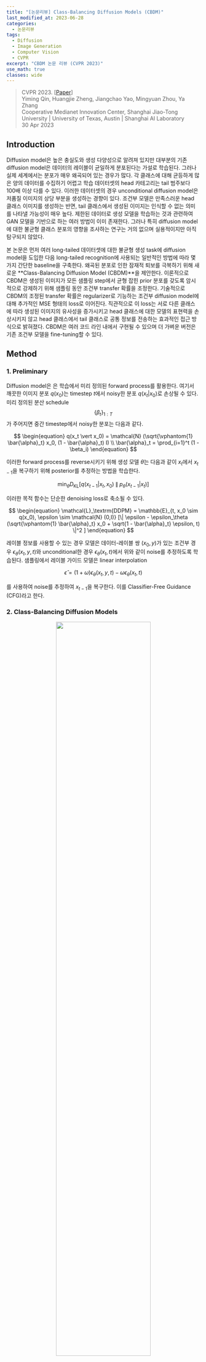 ```yaml
---
title: "[논문리뷰] Class-Balancing Diffusion Models (CBDM)"
last_modified_at: 2023-06-28
categories:
  - 논문리뷰
tags:
  - Diffusion
  - Image Generation
  - Computer Vision
  - CVPR
excerpt: "CBDM 논문 리뷰 (CVPR 2023)"
use_math: true
classes: wide
---
```


> CVPR 2023. [[Paper](https://arxiv.org/abs/2305.00562)]  
> Yiming Qin, Huangjie Zheng, Jiangchao Yao, Mingyuan Zhou, Ya Zhang  
> Cooperative Medianet Innovation Center, Shanghai Jiao-Tong University | University of Texas, Austin | Shanghai AI Laboratory  
> 30 Apr 2023  

## Introduction
Diffusion model은 높은 충실도와 생성 다양성으로 알려져 있지만 대부분의 기존 diffusion model은 데이터의 레이블이 균일하게 분포된다는 가설로 학습된다. 그러나 실제 세계에서는 분포가 매우 왜곡되어 있는 경우가 많다. 각 클래스에 대해 균등하게 많은 양의 데이터를 수집하기 어렵고 학습 데이터셋의 head 카테고리는 tail 범주보다 100배 이상 다를 수 있다. 이러한 데이터셋의 경우 unconditional diffusion model은 저품질 이미지의 상당 부분을 생성하는 경향이 있다. 조건부 모델은 만족스러운 head 클래스 이미지를 생성하는 반면, tail 클래스에서 생성된 이미지는 인식할 수 없는 의미를 나타낼 가능성이 매우 높다. 제한된 데이터로 생성 모델을 학습하는 것과 관련하여 GAN 모델을 기반으로 하는 여러 방법이 이미 존재한다. 그러나 특히 diffusion model에 대한 불균형 클래스 분포의 영향을 조사하는 연구는 거의 없으며 실용적이지만 아직 탐구되지 않았다. 

본 논문은 먼저 여러 long-tailed 데이터셋에 대한 불균형 생성 task에 diffusion model을 도입한 다음 long-tailed recognition에 사용되는 일반적인 방법에 따라 몇 가지 간단한 baseline을 구축한다. 왜곡된 분포로 인한 잠재적 퇴보를 극복하기 위해 새로운 **Class-Balancing Diffusion Model (CBDM)**을 제안한다. 이론적으로 CBDM은 생성된 이미지가 모든 샘플링 step에서 균형 잡힌 prior 분포를 갖도록 암시적으로 강제하기 위해 샘플링 동안 조건부 transfer 확률을 조정한다. 기술적으로 CBDM의 조정된 transfer 확률은 regularizer로 기능하는 조건부 diffusion model에 대해 추가적인 MSE 형태의 loss로 이어진다. 직관적으로 이 loss는 서로 다른 클래스에 따라 생성된 이미지의 유사성을 증가시키고 head 클래스에 대한 모델의 표현력을 손상시키지 않고 head 클래스에서 tail 클래스로 공통 정보를 전송하는 효과적인 접근 방식으로 밝혀졌다. CBDM은 여러 코드 라인 내에서 구현될 수 있으며 더 가벼운 버전은 기존 조건부 모델을 fine-tuning할 수 있다. 

## Method
### 1. Preliminary
Diffusion model은 은 학습에서 미리 정의된 forward process를 활용한다. 여기서 깨끗한 이미지 분포 $q(x_0)$는 timestep $t$에서 noisy한 분포 $q(x_t \vert x_0)$로 손상될 수 있다. 미리 정의된 분산 schedule $$\{\beta_t\}_{1:T}$$가 주어지면 중간 timestep에서 noisy한 분포는 다음과 같다.

$$
\begin{equation}
q(x_t \vert x_0) = \mathcal{N} (\sqrt{\vphantom{1} \bar{\alpha}_t} x_0, (1 - \bar{\alpha}_t) I) \\
\bar{\alpha}_t = \prod_{i=1}^t (1 - \beta_i)
\end{equation}
$$

이러한 forward process를 reverse시키기 위해 생성 모델 $\theta$는 다음과 같이 $x_t$에서 $x_{t-1}$을 복구하기 위해 posterior를 추정하는 방법을 학습한다.

$$
\begin{equation}
\min_\theta D_\textrm{KL} [q(x_{t-1} \vert x_t, x_0) \;\|\; p_\theta (x_{t-1} \vert x_t)]
\end{equation}
$$

이러한 목적 함수는 단순한 denoising loss로 축소될 수 있다.

$$
\begin{equation}
\mathcal{L}_\textrm{DDPM} = \mathbb{E}_{t, x_0 \sim q(x_0), \epsilon \sim \mathcal{N} (0,I)} [\| \epsilon - \epsilon_\theta (\sqrt{\vphantom{1} \bar{\alpha}_t} x_0 + \sqrt{1 - \bar{\alpha}_t} \epsilon, t) \|^2 ]
\end{equation}
$$

레이블 정보를 사용할 수 있는 경우 모델은 데이터-레이블 쌍 $(x_0, y)$가 있는 조건부 경우 $\epsilon_\theta (x_t, y, t)$와 unconditional한 경우 $\epsilon_\theta (x_t, t)$에서 위와 같이 noise를 추정하도록 학습된다. 샘플링에서 레이블 가이드 모델은 linear interpolation

$$
\begin{equation}
\hat{\epsilon} = (1 + \omega) \epsilon_\theta (x_t, y, t) - \omega \epsilon_\theta (x_t, t)
\end{equation}
$$

를 사용하여 noise를 추정하여 $x_{t−1}$을 복구한다. 이를 Classifier-Free Guidance (CFG)라고 한다. 

### 2. Class-Balancing Diffusion Models
<center><img src='{{"/assets/img/cbdm/cbdm-fig2.webp" | relative_url}}' width="70%"></center>
<br>
현재 diffusion model은 데이터 분포가 클래스에서 균일하다고 가정하므로 학습 단계에서 샘플을 동등하게 취급한다. 그러나 이러한 학습 전략은 생성 품질의 저하로 이어진다. 

$q(x, y)$가 생성 모델에 의해 예측된 결합 분포 $p_\theta (x, y)$와 일치시켜야 하는 데이터 분포라고 가정하자. 밀도 비율 

$$
\begin{equation}
r = \frac{q(x, y)}{p_\theta (x, y)} = \frac{q(x \vert y)}{p_\theta (x \vert y)} \cdot \frac{q(y)}{p_\theta (y)}
\end{equation}
$$

로부터 $q(x, y)$와 $p_\theta (x, y)$의 차이를 분석한다. 실제 레이블 분포 $q(y)$가 일반적으로 균일하다고 가정되는 prior $p_\theta (y)$와 동일할 때 밀도 비율 $r$은 조건부 모델 $p_\theta (x \vert y)$를 학습하기 위해 조건부 항으로 감소된다. 그러나 이러한 가설이 위반되면 head 클래스의 경우 $q(y) / p_\theta (y)$가 더 큰 가중치를 가져 모델이 편향되고 tail 클래스가 손상되며 그 반대의 경우도 마찬가지이다. 

<center><img src='{{"/assets/img/cbdm/cbdm-fig1.webp" | relative_url}}' width="50%"></center>
<br>
경험적으로 위 그림에 표시된 대로 tail 클래스에서 생성이 더 저하된다. 또한 head 클래스와 비교하여 DDPM은 tail 클래스 데이터 분포를 잘 캡처할 수 없으며 샘플링 프로세스 중에 mode가 제대로 다루어지지 않는다. 결과적으로 tail 클래스의 생성은 종종 품질과 다양성이 좋지 않다.

이 문제를 해결하기 위한 가장 직관적인 접근 방식은 클래스가 균형 잡힌 재샘플링을 통해 prior 레이블 분포를 조정하는 것이다. 그러나 이러한 급격한 조정은 쉽게 부정적인 개선으로 이어진다. Diffusion model의 step-by-step 샘플링 특성은 이 분포를 보다 부드럽게 조정할 수 있는 또 다른 측면을 제공한다. 클래스 분포와 prior 분포 사이에 차이가 있을 때 조건부 transition 확률 $p_\theta (x_{t−1} \vert x_t, y)$를 통해 학습 프로세스를 보정한다.

$p_\theta^\ast (x_{t−1} \vert x_t, y)$를 $q(y) / p_\theta (y)$가 올바르게 추정된 경우의 최적으로 학습된 것이라고 하고, $p_\theta (x_{t-1} \vert x_t, y)$를 클래스 불균형 케이스에서 학습된 것이라고 하자. 이러한 두 생성 분포 간의 관계는 다음과 같은 명제로 설명할 수 있다.

<br>
<hr style='border:2px solid black'>

**Proposition 1.** 클래스 불균형 데이터셋에서 $\theta$로 parameterize된 diffusion model을 학습할 때 조건부 reverse 분포 $p_\theta (x_{t-1} \vert x_t, y)$는 조정 스키마로 다음과 같이 수정할 수 있다.

$$
\begin{equation}
p_\theta^\ast (x_{t-1} \vert x_t, y) = p_\theta (x_{t-1} \vert x_t, y) \frac{p_\theta (x_{t-1})}{p_\theta^\ast (x_{t-1})} \frac{q^\ast (x_t)}{q(x_t)}
\end{equation}
$$

<hr style='border:2px solid black'>
<br>

위의 명제는 클래스 불균형 데이터셋에서 학습할 때 diffusion model이 모든 reverse step $t$에서 분포 조정 스키마를 적용하여 여전히 실제 데이터 분포에 접근할 수 있음을 보여준다. 그러나 이 스키마를 근사화하는 것은 모든 샘플링 step에서 실현 가능하지 않으므로 CBDM은 동일한 목적 함수를 달성하기 위해 학습 loss function에 이를 통합하여 model-free 부분

$$
\begin{equation}
\frac{q^\ast (x_t)}{q(x_t)}
\end{equation}
$$

를 제거한다. $p_\theta (x_{t−1})$와 $p_\theta^\ast (x_{t−1})$을 조건부 확률 $p_\theta^\ast (x_{t−1} \vert x_{t:T}, y)$의 기대값으로 더 분해하여 이 확률을 근사화하기 위한 상한을 Proposition 2에서 제시한다. 

<br>
<hr style='border:2px solid black'>

**Proposition 2.** 조정된 loss

$$
\begin{equation}
\mathcal{L}_\textrm{DM}^\ast = \sum_{t=1}^T \mathcal{L}_{t-1}^\ast
\end{equation}
$$

의 경우 timestep $t$에서 보정할 학습 목적 함수의 상한은 다음과 같이 도출할 수 있다.

$$
\begin{aligned}
\sum_{t \ge 1} \mathcal{L}_{t-1}^\ast =\;& \sum_{t \ge 1} D_\textrm{KL} [q(x_{t-1} \vert x_t, x_0) \;\|\; p_\theta^\ast (x_{t-1} \vert x_t, y)] \\
=\;& \sum_{t \ge 1} ( \underbrace{D_\textrm{KL} [q(x_{t-1} \vert x_t, x_0) \;\|\; p_\theta (x_{t-1} \vert x_t, y)]}_{\textrm{Diffusion model loss } \mathcal{L}_\textrm{DM}} \\
&+ \underbrace{ t \mathbb{E}_{y' \sim q_{\mathcal{Y}}^\ast } [ D_\textrm{KL} [ p_\theta (x_{t-1} \vert x_t) \;\|\; p_\theta (x_{t-1} \vert x_t, y') ]] }_{\textrm{Distribution adjustment loss } \mathcal{L}_r} )
\end{aligned}
$$

<hr style='border:2px solid black'>
<br>

위 명제의 상한은 두 부분으로 간주할 수 있다. 첫 번째 항 $$\mathcal{L}_\textrm{DM}$$은 일반 DDPM loss에 해당한다. 두 번째 loss $$\mathcal{L}_r$$은 정규화 항을로 분포를 조정하는 데 사용된다. 대략적으로 말하면 $$\mathcal{L}_r$$은 모델의 출력과 임의의 타겟 클래스 간의 유사성을 높인다. 따라서 head 클래스에 대한 overfitting의 위험을 줄이고 다른 클래스에서 얻은 지식을 통해 tail 클래스에 대한 생성 다양성을 확대한다. $$q_\mathcal{Y}^\ast$$가 데이터셋보다 tail이 짧을 때, 이 loss는 또한 학습 중에 선택될 과소 표현된 tail 샘플의 확률을 증가시킨다.

### 3. Training algorithm
CBDM의 상세한 학습 알고리즘은 Algorithm 1과 같다. 

<center><img src='{{"/assets/img/cbdm/cbdm-algo1.webp" | relative_url}}' width="50%"></center>
<br>
알고리즘에서 분포 조정 loss $$\mathcal{L}_r$$을 Monte-Carlo 샘플을 사용하여 MSE로 줄인다. 여기서 $\mathcal{Y}$는 분포 $$q_\mathcal{Y}^\ast$$를 따르는 샘플 세트이고 $y$는 이미지 레이블을 나타낸다. CFG의 경우 조건을 삭제할 고정 확률 (보통 10%)이 있다 (즉, $y$ = None).

$$
\begin{equation}
\mathcal{L}_r (x_t, y, t) = \frac{1}{| \mathcal{Y} |} \sum_{y' \in \mathcal{Y}} [t \| \epsilon_\theta (x_t, y) - \epsilon_\theta (x_t, y') \|^2 ]
\end{equation}
$$

CBDM은 모델 아키텍처를 채택하고 학습 loss $$\mathcal{L}_\textrm{DM}$$을 조정하여 임의의 기존 조건부 diffusion model에 적용시킬 수 있다. 특히 정규화 가중치 $\tau$의 선택은 밀도 비율 

$$
\begin{equation}
\frac{p_\theta (x_t)}{p_\theta^\ast (x_t)}
\end{equation}
$$

의 선명도에 영향을 미친다. 또한 샘플링 세트 $\mathcal{Y}$의 선택은 CBDM의 또 다른 중요한 관점이며, 조정하려는 대상 분포에 따라 달라진다. 일반성을 잃지 않고 두 가지 경우에 대해 논의한다. 

1. 레이블 분포를 클래스 균형 레이블 분포로 조정할 수 있다. 여기에서 레이블을 샘플링하여 $$\mathcal{Y}^\textrm{bal}$$을 구성한다. 
2. 데이터 분포가 heavily longtailed인 경우, 안정된 학습을 위해 조정된 분포를 상대적으로 클래스 불균형이 적은 분포로 타겟팅할 수도 있다.

CBDM은 여러 메커니즘에서 두 경우 모두 잘 작동할 수 있다.

또한 이 loss로 naive하게 최적화하면 모델이 조건 $y$에 관계없이 동일한 결과를 출력하여 조건부 생성 성능을 저하시키는 일부 자명한 해로 모델이 붕괴될 수 있다. 따라서 이 문제를 방지하기 위해 stop-gradient 연산을 적용한다. CBDM의 최종 loss는 다음과 같다.

$$
\begin{aligned}
\mathcal{L}_\textrm{CBDM}^{\tau, \gamma, \mathcal{Y}} (x_t, y, t, \epsilon) &= \| \epsilon_\theta (x_t, y) - \epsilon \|^2 \\
&+ \frac{\tau t}{| \mathcal{Y} |} \sum_{y' \in \mathcal{Y}} (\| \epsilon_\theta (x_t, y) - \textrm{sg} (\epsilon_\theta (x_t, y')) \|^2 \\
&\quad \qquad \qquad + \gamma \| \textrm{sg} (\epsilon_\theta (x_t, y)) - \epsilon_\theta (x_t, y') \|^2 )
\end{aligned}
$$

여기서 $\textrm{sg}(\cdot)$는 stop-gradient 연산을 나타낸다. $\tau$와 $\gamma$는 각각 정규화 항과 commitment 항의 가중치이며, 기본 설정에서 $\gamma = 1/4$로 설정된다. $\vert \mathcal{Y} \vert$은 레이블 세트의 element 수를 나타낸다.

## Experimental results
- 데이터셋: CIFAR10LT, CIFAR100LT ($imb = 0.01$)
- 구현 디테일
  - DDPM: $\beta_1 = 10^{-4}$, $\beta_T = 0.02$, $T = 1000$
  - Optimizer: Adam
  - Leraning rate: $2 \times 10^{-4}$ (warmup 5000 epochs)

### 1. Main results
다음은 다양한 데이터셋에서의 CBDM의 성능이다.

<center><img src='{{"/assets/img/cbdm/cbdm-table1.webp" | relative_url}}' width="85%"></center>
<br>
다음은 heavily tail-distributed 클래스와 mild tail-distributed 클래스에 대한 생성 결과를 DDPM과 비교한 것이다.

<center><img src='{{"/assets/img/cbdm/cbdm-fig3.webp" | relative_url}}' width="60%"></center>

#### Case-by-case study
다음은 클래스별 FID를 DDPM과 비교한 그래프이다.

<center><img src='{{"/assets/img/cbdm/cbdm-fig4.webp" | relative_url}}' width="45%"></center>

#### The choice of label set $\mathcal{Y}$
다음은 다양한 정규화 샘플링 세트 $\mathcal{Y}$에 대한 성능을 비교한 표이다.

<center><img src='{{"/assets/img/cbdm/cbdm-table2.webp" | relative_url}}' width="48%"></center>

#### Enhancement of training classifiers on long-tailed data
다음은 다양한 학습 데이터에 대한 recognition 결과이다.

<center><img src='{{"/assets/img/cbdm/cbdm-table4.webp" | relative_url}}' width="41%"></center>

#### Comparison with other benchmarks 
다음은 CIFAR에서 long-tailed SOTA들과 비교한 표이다.

<center><img src='{{"/assets/img/cbdm/cbdm-table3.webp" | relative_url}}' width="45%"></center>

### 3. Ablations
#### Compatibility with different backbones
다음은 CIFAR100LT 데이터셋에서 다양한 backbone을 사용할 때의 결과를 비교한 표이다.

<center><img src='{{"/assets/img/cbdm/cbdm-table5.webp" | relative_url}}' width="45%"></center>

#### CBDM with DDIM sampling
다음은 100 DDIM step으로 샘플링한 결과이다.

<center><img src='{{"/assets/img/cbdm/cbdm-table6.webp" | relative_url}}' width="50%"></center>

#### Effects of hyperparameters
다음은 다양한 정규화 가중치 $\tau$에 대한 이미지 품질이다.

<center><img src='{{"/assets/img/cbdm/cbdm-fig5.webp" | relative_url}}' width="63%"></center>

#### Guidance strength $\omega$
다음은 다양한 guidance 강도 $\omega$에 대한 이미지 품질이다.

<center><img src='{{"/assets/img/cbdm/cbdm-fig6.webp" | relative_url}}' width="63%"></center>

#### Fidelity-diversity control
다음은 guidance 강도 $\omega$와 정규화 가중치 $\tau$에 의해 이미지의 충실도와 다양성을 제어한 결과이다. 

<center><img src='{{"/assets/img/cbdm/cbdm-fig7.webp" | relative_url}}' width="60%"></center>